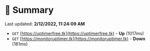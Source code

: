 # 📖 Summary
Last updated: **2/12/2022, 11:24:09 AM**

- `GET` [https://uptimerfree.tk](https://uptimerfree.tk) - **Up** (1017ms)
- `GET` [https://monitoruptimer.tk](https://monitoruptimer.tk) - **Down** (181ms)
